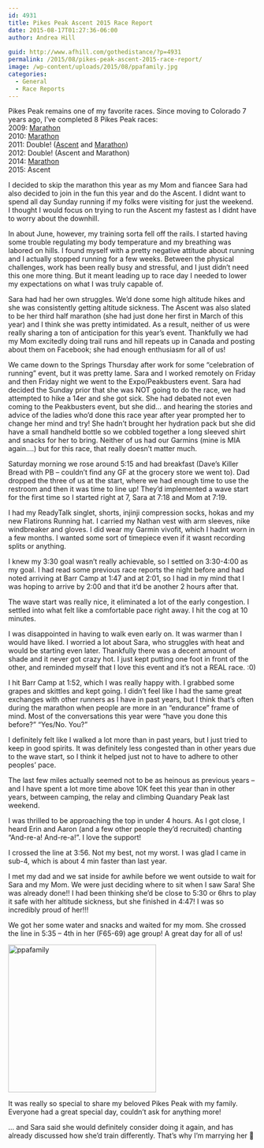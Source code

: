 ```yaml
---
id: 4931
title: Pikes Peak Ascent 2015 Race Report
date: 2015-08-17T01:27:36-06:00
author: Andrea Hill
  
guid: http://www.afhill.com/gothedistance/?p=4931
permalink: /2015/08/pikes-peak-ascent-2015-race-report/
image: /wp-content/uploads/2015/08/ppafamily.jpg
categories:
  - General
  - Race Reports
---
```

Pikes Peak remains one of my favorite races. Since moving to Colorado 7 years ago, I&#8217;ve completed 8 Pikes Peak races:  
2009: [Marathon](http://www.afhill.com/gothedistance/2009/08/pikes-peak-marathon-race-report/)  
2010: [Marathon](http://www.afhill.com/gothedistance/2010/09/pikes-peak-marathon-race-report-30/)  
2011: Double! ([Ascent](http://www.afhill.com/gothedistance/2011/08/pikes-peak-ascent-race-report/) and [Marathon](http://www.afhill.com/gothedistance/2011/08/pikes-peak-marathon-2011-race-report-d-d-d-d-doubler/))  
2012: Double! (Ascent and Marathon)  
2014: [Marathon](http://www.afhill.com/gothedistance/2014/08/pikes-peak-marathon-2014-race-report/)  
2015: Ascent

I decided to skip the marathon this year as my Mom and fiancee Sara had also decided to join in the fun this year and do the Ascent. I didnt want to spend all day Sunday running if my folks were visiting for just the weekend. I thought I would focus on trying to run the Ascent my fastest as I didnt have to worry about the downhill.

In about June, however, my training sorta fell off the rails. I started having some trouble regulating my body temperature and my breathing was labored on hills. I found myself with a pretty negative attitude about running and I actually stopped running for a few weeks. Between the physical challenges, work has been really busy and stressful, and I just didn&#8217;t need this one more thing. But it meant leading up to race day I needed to lower my expectations on what I was truly capable of. 

Sara had had her own struggles. We&#8217;d done some high altitude hikes and she was consistently getting altitude sickness. The Ascent was also slated to be her third half marathon (she had just done her first in March of this year) and I think she was pretty intimidated. As a result, neither of us were really sharing a ton of anticipation for this year&#8217;s event. Thankfully we had my Mom excitedly doing trail runs and hill repeats up in Canada and posting about them on Facebook; she had enough enthusiasm for all of us! 

We came down to the Springs Thursday after work for some &#8220;celebration of running&#8221; event, but it was pretty lame. Sara and I worked remotely on Friday and then Friday night we went to the Expo/Peakbusters event. Sara had decided the Sunday prior that she was NOT going to do the race, we had attempted to hike a 14er and she got sick. She had debated not even coming to the Peakbusters event, but she did&#8230; and hearing the stories and advice of the ladies who&#8217;d done this race year after year prompted her to change her mind and try! She hadn&#8217;t brought her hydration pack but she did have a small handheld bottle so we cobbled together a long sleeved shirt and snacks for her to bring. Neither of us had our Garmins (mine is MIA again&#8230;.) but for this race, that really doesn&#8217;t matter much. 

Saturday morning we rose around 5:15 and had breakfast (Dave&#8217;s Killer Bread with PB &#8211; couldn&#8217;t find any GF at the grocery store we went to). Dad dropped the three of us at the start, where we had enough time to use the restroom and then it was time to line up! They&#8217;d implemented a wave start for the first time so I started right at 7, Sara at 7:18 and Mom at 7:19. 

I had my ReadyTalk singlet, shorts, injinji compression socks, hokas and my new Flatirons Running hat. I carried my Nathan vest with arm sleeves, nike windbreaker and gloves. I did wear my Garmin vivofit, which I hadnt worn in a few months. I wanted some sort of timepiece even if it wasnt recording splits or anything. 

I knew my 3:30 goal wasn&#8217;t really achievable, so I settled on 3:30-4:00 as my goal. I had read some previous race reports the night before and had noted arriving at Barr Camp at 1:47 and at 2:01, so I had in my mind that I was hoping to arrive by 2:00 and that it&#8217;d be another 2 hours after that. 

The wave start was really nice, it eliminated a lot of the early congestion. I settled into what felt like a comfortable pace right away. I hit the cog at 10 minutes. 

I was disappointed in having to walk even early on. It was warmer than I would have liked. I worried a lot about Sara, who struggles with heat and would be starting even later. Thankfully there was a decent amount of shade and it never got crazy hot. I just kept putting one foot in front of the other, and reminded myself that I love this event and it&#8217;s not a REAL race. :0)

I hit Barr Camp at 1:52, which I was really happy with. I grabbed some grapes and skittles and kept going. I didn&#8217;t feel like I had the same great exchanges with other runners as I have in past years, but I think that&#8217;s often during the marathon when people are more in an &#8220;endurance&#8221; frame of mind. Most of the conversations this year were &#8220;have you done this before?&#8221; &#8220;Yes/No. You?&#8221;

I definitely felt like I walked a lot more than in past years, but I just tried to keep in good spirits. It was definitely less congested than in other years due to the wave start, so I think it helped just not to have to adhere to other peoples&#8217; pace. 

The last few miles actually seemed not to be as heinous as previous years &#8211; and I have spent a lot more time above 10K feet this year than in other years, between camping, the relay and climbing Quandary Peak last weekend. 

I was thrilled to be approaching the top in under 4 hours. As I got close, I heard Erin and Aaron (and a few other people they&#8217;d recruited) chanting &#8220;And-re-a! And-re-a!&#8221;. I love the support! 

I crossed the line at 3:56. Not my best, not my worst. I was glad I came in sub-4, which is about 4 min faster than last year. 

I met my dad and we sat inside for awhile before we went outside to wait for Sara and my Mom. We were just deciding where to sit when I saw Sara! She was already done!! I had been thinking she&#8217;d be close to 5:30 or 6hrs to play it safe with her altitude sickness, but she finished in 4:47! I was so incredibly proud of her!!! 

We got her some water and snacks and waited for my mom. She crossed the line in 5:35 &#8211; 4th in her (F65-69) age group! A great day for all of us!

[<img src="http://www.afhill.com/gothedistance/wp-content/uploads/2015/08/ppafamily-300x300.jpg" alt="ppafamily" width="300" height="300" class="alignnone size-medium wp-image-4934" srcset="http://www.afhill.com/gothedistance/wp-content/uploads/2015/08/ppafamily-300x300.jpg 300w, http://www.afhill.com/gothedistance/wp-content/uploads/2015/08/ppafamily-150x150.jpg 150w, http://www.afhill.com/gothedistance/wp-content/uploads/2015/08/ppafamily-36x36.jpg 36w, http://www.afhill.com/gothedistance/wp-content/uploads/2015/08/ppafamily-115x115.jpg 115w, http://www.afhill.com/gothedistance/wp-content/uploads/2015/08/ppafamily.jpg 733w" sizes="(max-width: 300px) 100vw, 300px" />](http://www.afhill.com/gothedistance/wp-content/uploads/2015/08/ppafamily.jpg)

It was really so special to share my beloved Pikes Peak with my family. Everyone had a great special day, couldn&#8217;t ask for anything more!

&#8230; and Sara said she would definitely consider doing it again, and has already discussed how she&#8217;d train differently. That&#8217;s why I&#8217;m marrying her 🙂